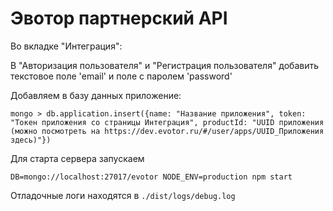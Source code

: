 Эвотор партнерский API
===

Во вкладке "Интеграция":

В "Авторизация пользователя" и "Регистрация пользователя" добавить текстовое поле 'email' и поле c паролем 'password'

Добавляем в базу данных приложение:

`mongo > db.application.insert({name: "Название приложения", token: "Токен приложения со страницы Интеграция", productId: "UUID приложения (можно посмотреть на https://dev.evotor.ru/#/user/apps/UUID_Приложения здесь)"})`


Для старта сервера запускаем

`DB=mongo://localhost:27017/evotor NODE_ENV=production npm start`

Отладочные логи находятся в `./dist/logs/debug.log`